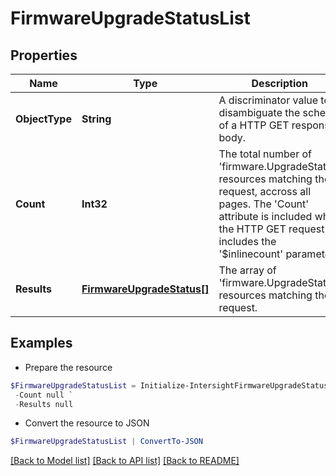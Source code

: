 # FirmwareUpgradeStatusList
## Properties

Name | Type | Description | Notes
------------ | ------------- | ------------- | -------------
**ObjectType** | **String** | A discriminator value to disambiguate the schema of a HTTP GET response body. | 
**Count** | **Int32** | The total number of &#39;firmware.UpgradeStatus&#39; resources matching the request, accross all pages. The &#39;Count&#39; attribute is included when the HTTP GET request includes the &#39;$inlinecount&#39; parameter. | [optional] 
**Results** | [**FirmwareUpgradeStatus[]**](FirmwareUpgradeStatus.md) | The array of &#39;firmware.UpgradeStatus&#39; resources matching the request. | [optional] 

## Examples

- Prepare the resource
```powershell
$FirmwareUpgradeStatusList = Initialize-IntersightFirmwareUpgradeStatusList  -ObjectType null `
 -Count null `
 -Results null
```

- Convert the resource to JSON
```powershell
$FirmwareUpgradeStatusList | ConvertTo-JSON
```

[[Back to Model list]](../README.md#documentation-for-models) [[Back to API list]](../README.md#documentation-for-api-endpoints) [[Back to README]](../README.md)

